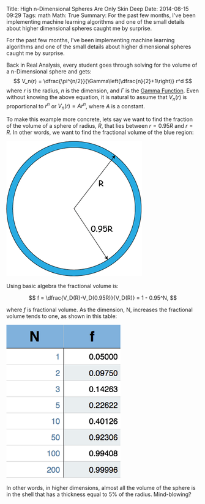Title: High n-Dimensional Spheres Are Only Skin Deep
Date: 2014-08-15 09:29
Tags: math
Math: True
Summary: For the past few months, I've been implementing machine learning algorithms and one of the small details about higher dimensional spheres caught me by surprise.

For the past few months, I've been implementing machine learning algorithms and one of the small details about higher dimensional spheres caught me by surprise.

Back in Real Analysis, every student goes through solving for the volume of a n-Dimensional sphere and gets:
$$
V_n(r) = \dfrac{\pi^{n/2}}{\Gamma\left(\dfrac{n}{2}+1\right)} r^d
$$
where $r$ is the radius, $n$ is the dimension, and $\Gamma$ is the <a href="http://en.wikipedia.org/wiki/Gamma_function" target="_blank" rel="noopener">Gamma Function</a>. Even without knowing the above equation, it is natural to assume that $V_n(r)$ is proportional to $r^n$ or $V_n(r)=Ar^n$, where $A$ is a constant.

To make this example more concrete, lets say we want to find the fraction of the volume of a sphere of radius, $R$, that lies between $r=0.95R$ and $r=R$. In other words, we want to find the fractional volume of the blue region:

![Circles](/images/20140815_High_Dimensional_Spheres/Circles.png)

Using basic algebra the fractional volume is:

$$
f = \dfrac{V_D(R)-V_D(0.95R)}{V_D(R)} = 1 - 0.95^N,
$$

where $f$ is fractional volume. As the dimension, N, increases the fractional volume tends to one, as shown in this table:

![nvf](/images/20140815_High_Dimensional_Spheres/nvf.png)

In other words, in higher dimensions, almost all the volume of the sphere is in the shell that has a thickness equal to 5% of the radius. Mind-blowing?
